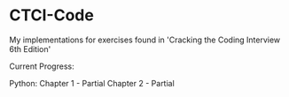 # CTCI-Code
My implementations for exercises found in 'Cracking the Coding Interview 6th Edition'

Current Progress:

Python:
Chapter 1 - Partial
Chapter 2 - Partial
